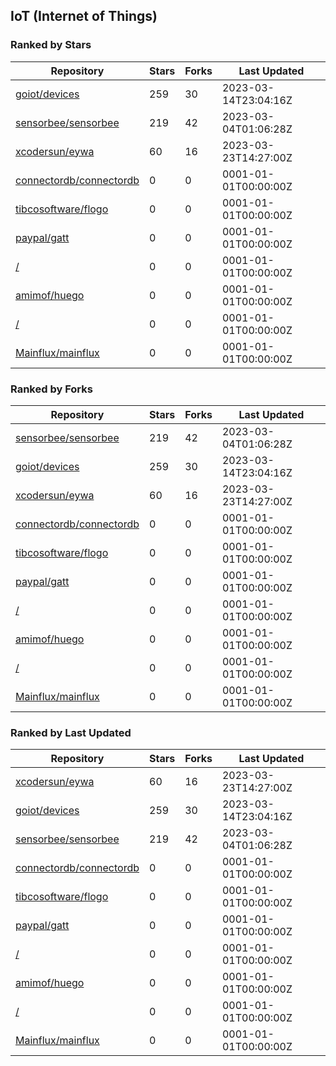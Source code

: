 ## IoT (Internet of Things)

### Ranked by Stars

| Repository | Stars | Forks | Last Updated |
|------------|-------|-------|--------------|
| [goiot/devices](https://github.com/goiot/devices) | 259 | 30 | 2023-03-14T23:04:16Z |
| [sensorbee/sensorbee](https://github.com/sensorbee/sensorbee) | 219 | 42 | 2023-03-04T01:06:28Z |
| [xcodersun/eywa](https://github.com/xcodersun/eywa) | 60 | 16 | 2023-03-23T14:27:00Z |
| [connectordb/connectordb](https://github.com/connectordb/connectordb) | 0 | 0 | 0001-01-01T00:00:00Z |
| [tibcosoftware/flogo](https://github.com/tibcosoftware/flogo) | 0 | 0 | 0001-01-01T00:00:00Z |
| [paypal/gatt](https://github.com/paypal/gatt) | 0 | 0 | 0001-01-01T00:00:00Z |
| [/](https://github.com/hybridgroup/gobot/) | 0 | 0 | 0001-01-01T00:00:00Z |
| [amimof/huego](https://github.com/amimof/huego) | 0 | 0 | 0001-01-01T00:00:00Z |
| [/](https://github.com/vaelen/iot/) | 0 | 0 | 0001-01-01T00:00:00Z |
| [Mainflux/mainflux](https://github.com/Mainflux/mainflux) | 0 | 0 | 0001-01-01T00:00:00Z |

### Ranked by Forks

| Repository | Stars | Forks | Last Updated |
|------------|-------|-------|--------------|
| [sensorbee/sensorbee](https://github.com/sensorbee/sensorbee) | 219 | 42 | 2023-03-04T01:06:28Z |
| [goiot/devices](https://github.com/goiot/devices) | 259 | 30 | 2023-03-14T23:04:16Z |
| [xcodersun/eywa](https://github.com/xcodersun/eywa) | 60 | 16 | 2023-03-23T14:27:00Z |
| [connectordb/connectordb](https://github.com/connectordb/connectordb) | 0 | 0 | 0001-01-01T00:00:00Z |
| [tibcosoftware/flogo](https://github.com/tibcosoftware/flogo) | 0 | 0 | 0001-01-01T00:00:00Z |
| [paypal/gatt](https://github.com/paypal/gatt) | 0 | 0 | 0001-01-01T00:00:00Z |
| [/](https://github.com/hybridgroup/gobot/) | 0 | 0 | 0001-01-01T00:00:00Z |
| [amimof/huego](https://github.com/amimof/huego) | 0 | 0 | 0001-01-01T00:00:00Z |
| [/](https://github.com/vaelen/iot/) | 0 | 0 | 0001-01-01T00:00:00Z |
| [Mainflux/mainflux](https://github.com/Mainflux/mainflux) | 0 | 0 | 0001-01-01T00:00:00Z |

### Ranked by Last Updated

| Repository | Stars | Forks | Last Updated |
|------------|-------|-------|--------------|
| [xcodersun/eywa](https://github.com/xcodersun/eywa) | 60 | 16 | 2023-03-23T14:27:00Z |
| [goiot/devices](https://github.com/goiot/devices) | 259 | 30 | 2023-03-14T23:04:16Z |
| [sensorbee/sensorbee](https://github.com/sensorbee/sensorbee) | 219 | 42 | 2023-03-04T01:06:28Z |
| [connectordb/connectordb](https://github.com/connectordb/connectordb) | 0 | 0 | 0001-01-01T00:00:00Z |
| [tibcosoftware/flogo](https://github.com/tibcosoftware/flogo) | 0 | 0 | 0001-01-01T00:00:00Z |
| [paypal/gatt](https://github.com/paypal/gatt) | 0 | 0 | 0001-01-01T00:00:00Z |
| [/](https://github.com/hybridgroup/gobot/) | 0 | 0 | 0001-01-01T00:00:00Z |
| [amimof/huego](https://github.com/amimof/huego) | 0 | 0 | 0001-01-01T00:00:00Z |
| [/](https://github.com/vaelen/iot/) | 0 | 0 | 0001-01-01T00:00:00Z |
| [Mainflux/mainflux](https://github.com/Mainflux/mainflux) | 0 | 0 | 0001-01-01T00:00:00Z |

